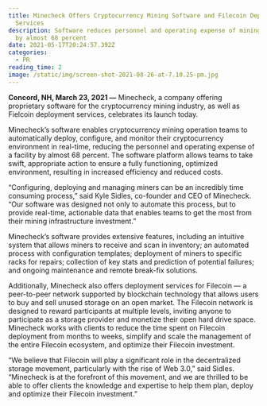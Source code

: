 ```yaml
---
title: Minecheck Offers Cryptocurrency Mining Software and Filecoin Deployment
  Services
description: Software reduces personnel and operating expense of mining facility
  by almost 68 percent
date: 2021-05-17T20:24:57.392Z
categories:
  - PR
reading_time: 2
image: /static/img/screen-shot-2021-08-26-at-7.10.25-pm.jpg
---
```

**Concord, NH, March 23, 2021 —** Minecheck, a company offering proprietary software for the cryptocurrency mining industry, as well as Fielcoin deployment services, celebrates its launch today.

Minecheck’s software enables cryptocurrency mining operation teams to automatically deploy, configure, and monitor their cryptocurrency environment in real-time, reducing the personnel and operating expense of a facility by almost 68 percent. The software platform allows teams to take swift, appropriate action to ensure a fully functioning, optimized environment, resulting in increased efficiency and reduced costs. 

“Configuring, deploying and managing miners can be an incredibly time consuming process,” said Kyle Sidles, co-founder and CEO of Minecheck. “Our software was designed not only to automate this process, but to provide real-time, actionable data that enables teams to get the most from their mining infrastructure investment.” 

Minecheck’s software provides extensive features, including an intuitive system that allows miners to receive and scan in inventory; an automated process with configuration templates; deployment of miners to specific racks for repairs; collection of key stats and prediction of potential failures; and ongoing maintenance and remote break-fix solutions.

Additionally, Minecheck also offers deployment services for Filecoin — a peer-to-peer network supported by blockchain technology that allows users to buy and sell unused storage on an open market. The Filecoin network is designed to reward participants at multiple levels, inviting anyone to participate as a storage provider and monetize their open hard drive space. Minecheck works with clients to reduce the time spent on Filecoin deployment from months to weeks, simplify and scale the management of the entire Filecoin ecosystem, and optimize their Filecoin investment.

“We believe that Filecoin will play a significant role in the decentralized storage movement, particularly with the rise of Web 3.0,” said Sidles. “Minecheck is at the forefront of this movement, and we are thrilled to be able to offer clients the knowledge and expertise to help them plan, deploy and optimize their Filecoin investment.”